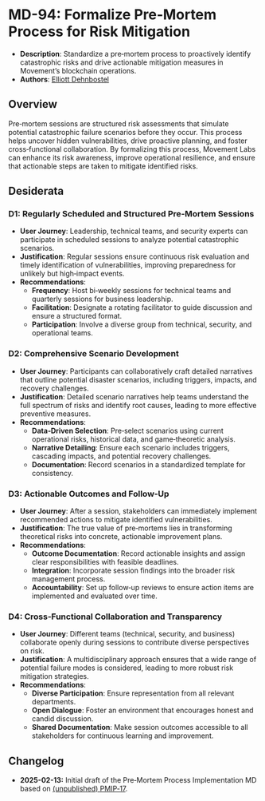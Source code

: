 # MD-94: Formalize Pre‑Mortem Process for Risk Mitigation

- **Description**: Standardize a pre‑mortem process to proactively identify catastrophic risks and drive actionable mitigation measures in Movement’s blockchain operations.
- **Authors**: [Elliott Dehnbostel](mailto:elliott.dehnbostel@movementlabs.xyz)

## Overview

Pre‑mortem sessions are structured risk assessments that simulate potential catastrophic failure scenarios before they occur. This process helps uncover hidden vulnerabilities, drive proactive planning, and foster cross‑functional collaboration. By formalizing this process, Movement Labs can enhance its risk awareness, improve operational resilience, and ensure that actionable steps are taken to mitigate identified risks.

## Desiderata

### D1: Regularly Scheduled and Structured Pre‑Mortem Sessions

- **User Journey**: Leadership, technical teams, and security experts can participate in scheduled sessions to analyze potential catastrophic scenarios.
- **Justification**: Regular sessions ensure continuous risk evaluation and timely identification of vulnerabilities, improving preparedness for unlikely but high‑impact events.
- **Recommendations**:
  - **Frequency**: Host bi‑weekly sessions for technical teams and quarterly sessions for business leadership.
  - **Facilitation**: Designate a rotating facilitator to guide discussion and ensure a structured format.
  - **Participation**: Involve a diverse group from technical, security, and operational teams.

### D2: Comprehensive Scenario Development

- **User Journey**: Participants can collaboratively craft detailed narratives that outline potential disaster scenarios, including triggers, impacts, and recovery challenges.
- **Justification**: Detailed scenario narratives help teams understand the full spectrum of risks and identify root causes, leading to more effective preventive measures.
- **Recommendations**:
  - **Data‑Driven Selection**: Pre‑select scenarios using current operational risks, historical data, and game‑theoretic analysis.
  - **Narrative Detailing**: Ensure each scenario includes triggers, cascading impacts, and potential recovery challenges.
  - **Documentation**: Record scenarios in a standardized template for consistency.

### D3: Actionable Outcomes and Follow‑Up

- **User Journey**: After a session, stakeholders can immediately implement recommended actions to mitigate identified vulnerabilities.
- **Justification**: The true value of pre‑mortems lies in transforming theoretical risks into concrete, actionable improvement plans.
- **Recommendations**:
  - **Outcome Documentation**: Record actionable insights and assign clear responsibilities with feasible deadlines.
  - **Integration**: Incorporate session findings into the broader risk management process.
  - **Accountability**: Set up follow‑up reviews to ensure action items are implemented and evaluated over time.

### D4: Cross‑Functional Collaboration and Transparency

- **User Journey**: Different teams (technical, security, and business) collaborate openly during sessions to contribute diverse perspectives on risk.
- **Justification**: A multidisciplinary approach ensures that a wide range of potential failure modes is considered, leading to more robust risk mitigation strategies.
- **Recommendations**:
  - **Diverse Participation**: Ensure representation from all relevant departments.
  - **Open Dialogue**: Foster an environment that encourages honest and candid discussion.
  - **Shared Documentation**: Make session outcomes accessible to all stakeholders for continuous learning and improvement.

## Changelog

- **2025-02-13:** Initial draft of the Pre‑Mortem Process Implementation MD based on [(unpublished) PMIP‑17](https://github.com/movementlabsxyz/PMIP/pull/17).